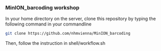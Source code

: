 ### MinION_barcoding workshop

In your home directory on the server, clone this repository by typing the following command in your commandline

```bash
git clone https://github.com/nhmvienna/MinION_barcoding
```

Then, follow the instruction in shell/workflow.sh
